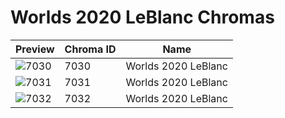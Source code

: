 # Worlds 2020 LeBlanc Chromas



| Preview | Chroma ID | Name |
|---------|-----------|------|
| ![7030](https://raw.communitydragon.org/latest/plugins/rcp-be-lol-game-data/global/default/v1/champion-chroma-images/7/7030.png) | 7030 | Worlds 2020 LeBlanc |
| ![7031](https://raw.communitydragon.org/latest/plugins/rcp-be-lol-game-data/global/default/v1/champion-chroma-images/7/7031.png) | 7031 | Worlds 2020 LeBlanc |
| ![7032](https://raw.communitydragon.org/latest/plugins/rcp-be-lol-game-data/global/default/v1/champion-chroma-images/7/7032.png) | 7032 | Worlds 2020 LeBlanc |